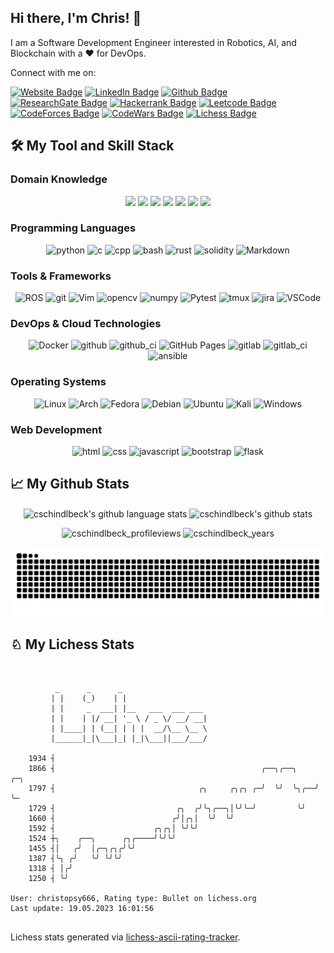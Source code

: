 ## Hi there, I'm Chris! 👋

I am a Software Development Engineer interested in Robotics, AI, and Blockchain with a ❤️ for DevOps.

Connect with me on: 

[![Website Badge](https://img.shields.io/badge/Website-3b5998?style=flat&logo=google-chrome&logoColor=white)](https://cschindlbeck.github.io/)
[![LinkedIn Badge](https://img.shields.io/badge/LinkedIn-0077B5?style=flat&logo=linkedin&logoColor=white)](https://www.linkedin.com/in/chrisschindlbeck/)
[![Github Badge](https://img.shields.io/badge/GitHub-100000?style=flat&logo=github&logoColor=white)](https://github.com/cschindlbeck)
[![ResearchGate Badge](https://img.shields.io/badge/ResearchGate-00CCBB?style=flat&logo=ResearchGate&logoColor=white)](https://www.researchgate.net/profile/Christopher-Schindlbeck)
[![Hackerrank Badge](https://img.shields.io/badge/-Hackerrank-2EC866?style=flat&logo=HackerRank&logoColor=white)](https://www.hackerrank.com/schindlbeck)
[![Leetcode Badge](https://img.shields.io/badge/-LeetCode-FFA116?style=flat&logo=LeetCode&logoColor=black)](https://leetcode.com/christopsy666/)
[![CodeForces Badge](https://img.shields.io/static/v1?style=flat&message=Codeforces&color=1F8ACB&logo=Codeforces&logoColor=FFFFFF&label=)](https://codeforces.com/profile/cschindlbeck)
[![CodeWars Badge](https://img.shields.io/static/v1?style=flat&message=Codewars&color=B1361E&logo=Codewars&logoColor=FFFFFF&label=)](https://www.codewars.com/users/cschindlbeck)
[![Lichess Badge](https://img.shields.io/static/v1?style=flat&message=Lichess&color=000000&logo=Lichess&logoColor=FFFFFF&label=)](https://lichess.org/@/christopsy666)

## 🛠️ My Tool and Skill Stack

### Domain Knowledge

<p align="center">
  <img src="https://img.shields.io/badge/Robotics-green?style=flat">
  <img src="https://img.shields.io/badge/Control-red?style=flat">
  <img src="https://img.shields.io/badge/Motion Planning-blue?style=flat">
  <img src="https://img.shields.io/badge/Sensor Fusion-yellowgreen?style=flat">
  <img src="https://img.shields.io/badge/Signal and Image Processing-blueviolet?style=flat">
  <img src="https://img.shields.io/badge/Machine Learning-success?style=flat">
  <img src="https://img.shields.io/badge/Blockchain-critical?style=flat">
</p>

### Programming Languages

<p align="center">
  <img alt="python" src="https://img.shields.io/badge/Python-3776AB?style=flat&logo=python&logoColor=white" />
  <img alt="c" src="https://img.shields.io/badge/C-00599C?style=flat&logo=c&logoColor=white" />
  <img alt="cpp" src="https://img.shields.io/badge/C%2B%2B-00599C?style=flat&logo=c%2B%2B&logoColor=white" />
  <img alt="bash" src="https://img.shields.io/badge/bash-121011.svg?logo=gnu-bash&logoColor=white">
  <img alt="rust" src="https://img.shields.io/badge/Rust-000000?style=flat&logo=rust&logoColor=white" />
  <img alt="solidity" src="https://img.shields.io/badge/Solidity-e6e6e6?style=flat&logo=solidity&logoColor=black" />
  <img alt="Markdown" src="https://img.shields.io/badge/Markdown-000000.svg?logo=markdown&logoColor=white">
</p>

### Tools & Frameworks

<p align="center">
  <img alt="ROS" src="https://img.shields.io/static/v1?style=flat&message=ROS&color=22314E&logo=ROS&logoColor=FFFFFF&label=" />
  <img alt="git" src="https://img.shields.io/badge/git-E44C30?style=flat&logo=git&logoColor=white" />
  <img alt="Vim" src="https://img.shields.io/badge/VIM-%2311AB00.svg?&style=flat&logo=vim&logoColor=white" />
  <img alt="opencv" src="https://img.shields.io/badge/-OpenCV-05122A?style=flat&logo=opencv&logoColor=5C3EE8" />
  <img alt="numpy" src="https://img.shields.io/badge/Numpy-777BB4?style=flat&logo=numpy&logoColor=white" />
  <img alt="Pytest" src="https://img.shields.io/badge/Pytest-0A9EDC.svg?logo=pytest&logoColor=white">
  <img alt="tmux" src="https://img.shields.io/badge/tmux-1BB91F?style=flat&logo=tmux&logoColor=white" />
  <img alt="jira" src="https://img.shields.io/badge/Jira-0052CC?style=flat&logo=Jira&logoColor=white" />
  <img alt="VSCode" src="https://img.shields.io/badge/-VSCode-007ACC?style=flat&logo=visual-studio-code&logoColor=white" />
</p>

### DevOps & Cloud Technologies

<p align="center">
  <img alt="Docker" src="https://img.shields.io/badge/-Docker-2496ED?style=flat&logo=docker&logoColor=white" />
  <img alt="github" src="https://img.shields.io/badge/GitHub-100000?style=flat&logo=github&logoColor=white" />
  <img alt="github_ci" src="https://img.shields.io/badge/GitHub%20Actions-%232671E5.svg?style=flat&logo=githubactions&logoColor=white" />
  <img alt="GitHub Pages" src="https://img.shields.io/badge/GitHub%20Pages-327FC7.svg?logo=github&logoColor=white">
  <img alt="gitlab" src="https://img.shields.io/badge/GitLab-330F63?style=flat&logo=gitlab&logoColor=white" />
  <img alt="gitlab_ci" src="https://img.shields.io/badge/GitLab%20CI-%23181717.svg?style=flat&logo=gitlab&logoColor=white" />
  <img alt="ansible" src="https://img.shields.io/badge/ansible-%231A1918.svg?style=flat&logo=ansible&logoColor=white" />
</p>

### Operating Systems

<p align="center">
  <img alt="Linux" src="https://img.shields.io/badge/Linux-FCC624?style=flat&logo=linux&logoColor=black" />
  <img alt="Arch" src="https://img.shields.io/badge/Arch%20Linux-1793D1?logo=arch-linux&logoColor=fff&style=flat" />
  <img alt="Fedora" src="https://img.shields.io/badge/Fedora-black?style=flat&logo=Fedora" />
  <img alt="Debian" src="https://img.shields.io/badge/Debian-A81D33?style=flat&logo=debian&logoColor=white" />
  <img alt="Ubuntu" src="https://img.shields.io/badge/-Ubuntu-E95420?style=flat&logo=ubuntu&logoColor=white" />
  <img alt="Kali" src="https://img.shields.io/badge/Kali_Linux-557C94?style=flat&logo=kali-linux&logoColor=white" />
  <img alt="Windows" src="https://img.shields.io/badge/-Windows-007ACC?style=flat&logo=windows&logoColor=white" />
</p>

### Web Development

<p align="center">
  <img alt="html" src="https://img.shields.io/badge/-HTML5-E34F26?style=flat&logo=html5&logoColor=white" />
  <img alt="css" src="https://img.shields.io/badge/-CSS3-1572B6?style=flat&logo=css3" />
  <img alt="javascript" src="https://img.shields.io/badge/JavaScript-%23323330.svg?style=flat&logo=javascript&logoColor=%23F7DF1E" />
  <img alt="bootstrap" src="https://img.shields.io/badge/-Bootstrap-563D7C?style=flat&logo=bootstrap" />
  <img alt="flask" src="https://img.shields.io/badge/-Flask-000000?style=flat&logo=Flask&logoColor=ffffff)" />
</p>

## 📈 My Github Stats

<p align="center">
  <img align="center" src="https://github-readme-stats-cschindlbeck.vercel.app/api/top-langs/?username=cschindlbeck&layout=compact&theme=gotham&hide_border=false&count_private=true&langs_count=10" alt="cschindlbeck's github language stats" />
  <img align="center" src="https://github-readme-stats-cschindlbeck.vercel.app/api?username=cschindlbeck&show_icons=true&include_all_commits=true&theme=gotham&hide_border=false&count_private=true&hide_rank=true" alt="cschindlbeck's github stats" />
</p>

<p align="center">
  <img src="https://komarev.com/ghpvc/?username=cschindlbeck&style=flat&color=blue" alt="cschindlbeck_profileviews" />
  <img src="https://badges.strrl.dev/years/cschindlbeck?style=flat&color=blue" alt="cschindlbeck_years" />
</p>

![github contribution grid snake animation](https://raw.githubusercontent.com/cschindlbeck/cschindlbeck/output/github-snake-dark.svg?palette=github-dark)
## &#9816; My Lichess Stats
<pre>
<code>

          _      _      _
         | |    (_)    | |
         | |     _  ___| |__   ___  ___ ___
         | |    | |/ __| '_ \ / _ \/ __/ __|
         | |____| | (__| | | |  __/\__ \__ \
         |______|_|\___|_| |_|\___||___/___/
        
    1934 ┤
    1866 ┤                                              ╭──╮╭──╮    ╭─╮
    1797 ┤                                ╭╮     ╭╮╭╮ ╭─╯  ╰╯  ╰╮╭──╯ ╰─
    1729 ┤                           ╭╮  ╭╯╰╮╭──╮│╰╯╰─╯         ╰╯
    1660 ┤                          ╭╯│╭╮│  ╰╯  ╰╯
    1592 ┤                      ╭╮╭╮│ ╰╯╰╯
    1524 ┼╮    ╭──╮      ╭╮╭────╯╰╯╰╯
    1455 ┤│   ╭╯  │╭─╮╭╮╭╯╰╯
    1387 ┤╰╮ ╭╯   ╰╯ ╰╯╰╯
    1318 ┤ │╭╯
    1250 ┤ ╰╯

User: christopsy666, Rating type: Bullet on lichess.org
Last update: 19.05.2023 16:01:56
</code>
</pre>
Lichess stats generated via [lichess-ascii-rating-tracker](https://github.com/cschindlbeck/lichess-ascii-rating-tracker.git).
